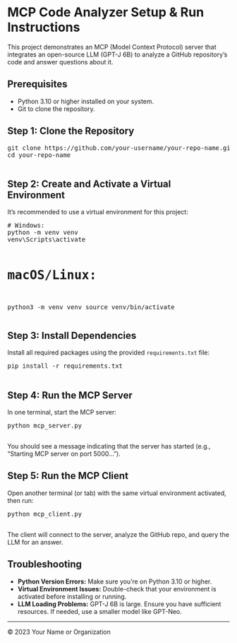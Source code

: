 
<body>
  <h1>MCP Code Analyzer Setup &amp; Run Instructions</h1>
  <p>
    This project demonstrates an MCP (Model Context Protocol) server that integrates
    an open-source LLM (GPT-J 6B) to analyze a GitHub repository’s code and answer
    questions about it.
  </p>
  
  <h2>Prerequisites</h2>
  <ul>
    <li>Python 3.10 or higher installed on your system.</li>
    <li>Git to clone the repository.</li>
  </ul>
  
  <h2>Step 1: Clone the Repository</h2>
  <pre>
git clone https://github.com/your-username/your-repo-name.git
cd your-repo-name
  </pre>
  
  <h2>Step 2: Create and Activate a Virtual Environment</h2>
  <p>It’s recommended to use a virtual environment for this project:</p>
  <pre>
# Windows:
python -m venv venv
venv\Scripts\activate

# macOS/Linux:
python3 -m venv venv
source venv/bin/activate
  </pre>
  
  <h2>Step 3: Install Dependencies</h2>
  <p>Install all required packages using the provided <code>requirements.txt</code> file:</p>
  <pre>
pip install -r requirements.txt
  </pre>
  
  <h2>Step 4: Run the MCP Server</h2>
  <p>In one terminal, start the MCP server:</p>
  <pre>
python mcp_server.py
  </pre>
  <p>You should see a message indicating that the server has started (e.g., “Starting MCP server on port 5000...”).</p>
  
  <h2>Step 5: Run the MCP Client</h2>
  <p>Open another terminal (or tab) with the same virtual environment activated, then run:</p>
  <pre>
python mcp_client.py
  </pre>
  <p>The client will connect to the server, analyze the GitHub repo, and query the LLM for an answer.</p>
  
  <h2>Troubleshooting</h2>
  <ul>
    <li><strong>Python Version Errors:</strong> Make sure you’re on Python 3.10 or higher.</li>
    <li><strong>Virtual Environment Issues:</strong> Double-check that your environment is activated before installing or running.</li>
    <li><strong>LLM Loading Problems:</strong> GPT-J 6B is large. Ensure you have sufficient resources. If needed, use a smaller model like GPT-Neo.</li>
  </ul>
  
  <hr>
  <p>&copy; 2023 Your Name or Organization</p>
</body>
</html>
